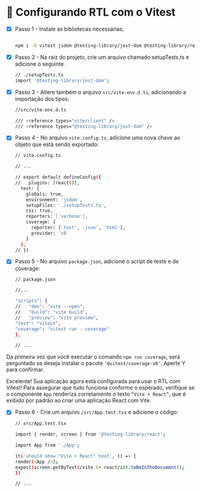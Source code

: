 # 📝 Configurando RTL com o Vitest
  


- [X] Passo 1 - Instale as bibliotecas necessárias;

    ```bash

    npm i -D vitest jsdom @testing-library/jest-dom @testing-library/react @testing-library/user-event @types/jest
    ```
- [X] Passo 2 - Na raiz do projeto, crie um arquivo chamado setupTests.ts e adicione o seguinte.

    ```bash
    // ./setupTests.ts
    import '@testing-library/jest-dom';
    ```
- [X] Passo 3 - Altere também o arquivo ``src/vite-env.d.ts``, adicionando a importação dos tipos:
    ```bash
    //src/vite-env.d.ts

    /// <reference types="vite/client" />
    /// <reference types="@testing-library/jest-dom" />
    ```

- [X] Passo 4 - No arquivo ``vite.config.ts``, adicione uma nova chave ao objeto que está sendo exportado:

    ```bash
    // vite.config.ts

    // ...

    // export default defineConfig({
    //   plugins: [react()],
      test: {
        globals: true,
        environment: 'jsdom',
        setupFiles: './setupTests.ts',
        css: true,
        reporters: ['verbose'],
        coverage: {
          reporter: ['text', 'json', 'html'],
          provider: 'v8'
        }
      },
    // })
    ```



- [X] Passo 5 - No arquivo ``package.json``,  adicione o script de teste e de coverage:

    ```bash
    // package.json

    //...

    "scripts": {
    //   "dev": "vite --open",
    //   "build": "vite build",
    //   "preview": "vite preview",
    "test": "vitest",
    "coverage": "vitest run --coverage"
    },

    // ...
    ```

Da primeira vez que você executar o comando ``npm run coverage``, será perguntado se deseja instalar o pacote ``'@vitest/coverage-v8'``. Aperte Y para confirmar.

Excelente! Sua aplicação agora está configurada para usar o RTL com Vitest! Para assegurar que tudo funciona conforme o esperado, verifique se o componente ``App`` renderiza corretamente o texto ``“Vite + React”``, que é exibido por padrão ao criar uma aplicação React com Vite.

- [X] Passo 6 - Crie um arquivo ``/src/App.test.tsx`` e adicione o código:

    ```bash
    // src/App.test.tsx

    import { render, screen } from '@testing-library/react';

    import App from './App';

    it('should show "Vite + React" text', () => {
    render(<App />);
    expect(screen.getByText(/vite \+ react/i)).toBeInTheDocument();
    })

    // ...
    ```